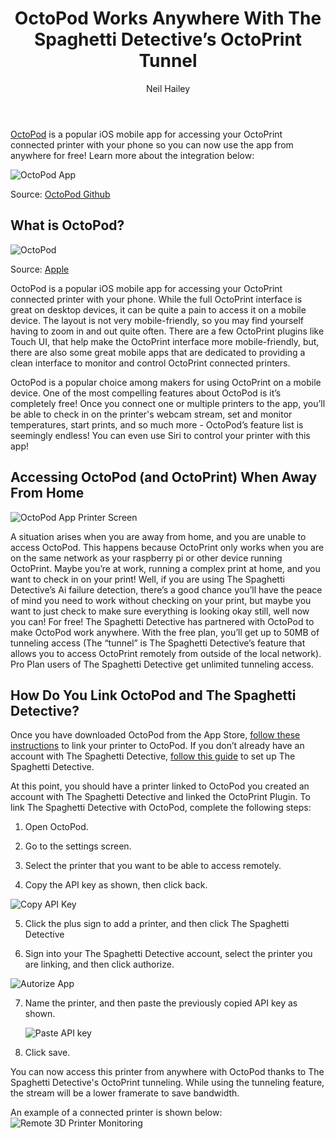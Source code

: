 ﻿---
title: "OctoPod Works Anywhere With The Spaghetti Detective’s OctoPrint Tunnel"
author: Neil Hailey
author_url: https://www.linkedin.com/in/neilhailey
author_image_url: "https://cdn-images-1.medium.com/fit/c/300/300/1*L2wRkwCzzk4_YQ6WplroVg.png"
tags: ['Tech', '3D Printer Remote Access', 'OctoPrint', '3D Printing Tips', 'how-to']
---

[OctoPod](https://apps.apple.com/us/app/octopod-for-octoprint/id1412557625) is a popular iOS mobile app for accessing your OctoPrint connected printer with your phone so you can now use the app from anywhere for free! Learn more about the integration below:

  

![OctoPod App](/img/blogs/octopod/OctoPod_Panel.png)

Source: [OctoPod Github](https://github.com/gdombiak/OctoPod)

<!--truncate-->

## What is OctoPod?

  ![OctoPod](/img/blogs/octopod/octopod.png)

Source: [Apple](https://apps.apple.com/us/app/octopod-for-octoprint/id1412557625)

OctoPod is a popular iOS mobile app for accessing your OctoPrint connected printer with your phone. While the full OctoPrint interface is great on desktop devices, it can be quite a pain to access it on a mobile device. The layout is not very mobile-friendly, so you may find yourself having to zoom in and out quite often. There are a few OctoPrint plugins like Touch UI, that help make the OctoPrint interface more mobile-friendly, but, there are also some great mobile apps that are dedicated to providing a clean interface to monitor and control OctoPrint connected printers.  
  
OctoPod is a popular choice among makers for using OctoPrint on a mobile device. One of the most compelling features about OctoPod is it’s completely free! Once you connect one or multiple printers to the app, you’ll be able to check in on the printer's webcam stream, set and monitor temperatures, start prints, and so much more - OctoPod’s feature list is seemingly endless! You can even use Siri to control your printer with this app!

  

## Accessing OctoPod (and OctoPrint) When Away From Home

![OctoPod App Printer Screen](/img/blogs/octopod/printing.PNG)

A situation arises when you are away from home, and you are unable to access OctoPod. This happens because OctoPrint only works when you are on the same network as your raspberry pi or other device running OctoPrint. Maybe you’re at work, running a complex print at home, and you want to check in on your print! Well, if you are using The Spaghetti Detective’s Ai failure detection, there’s a good chance you’ll have the peace of mind you need to work without checking on your print, but maybe you want to just check to make sure everything is looking okay still, well now you can! For free! The Spaghetti Detective has partnered with OctoPod to make OctoPod work anywhere. With the free plan, you’ll get up to 50MB of tunneling access (The “tunnel” is The Spaghetti Detective’s feature that allows you to access OctoPrint remotely from outside of the local network). Pro Plan users of The Spaghetti Detective get unlimited tunneling access.

  

## How Do You Link OctoPod and The Spaghetti Detective?

  

Once you have downloaded OctoPod from the App Store, [follow these instructions](https://github.com/gdombiak/OctoPod/wiki/How-to-add-new-printers-to-OctoPod%3F) to link your printer to OctoPod. If you don’t already have an account with The Spaghetti Detective, [follow this guide](https://www.thespaghettidetective.com/docs/octoprint-plugin-setup/) to set up The Spaghetti Detective.

  
At this point, you should have a printer linked to OctoPod you created an account with The Spaghetti Detective and linked the OctoPrint Plugin. To link The Spaghetti Detective with OctoPod, complete the following steps:

  

1.  Open OctoPod.
    
2.  Go to the settings screen.
    
3.  Select the printer that you want to be able to access remotely.
    
4.  Copy the API key as shown, then click back.
    

![Copy API Key](/img/blogs/octopod/copy_api.PNG)

5.  Click the plus  sign to add a printer, and then click The Spaghetti Detective
    
6.  Sign into your The Spaghetti Detective account, select the printer you are linking, and then click authorize.
    

  ![Autorize App](/img/blogs/octopod/authorize.PNG)

7.  Name the printer, and then paste the previously copied API key as shown. 

    ![Paste API key](/img/blogs/octopod/paste-code.PNG)

9.  Click save.

You can now access this printer from anywhere with OctoPod thanks to The Spaghetti Detective's OctoPrint tunneling. While using the tunneling feature, the stream will be a lower framerate to save bandwidth.

  

An example of a connected printer is shown below: ![Remote 3D Printer Monitoring](/img/blogs/octopod/printing.PNG)


